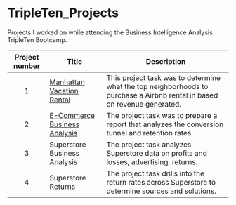 # TripleTen_Projects

Projects I worked on while attending the Business Intelligence Analysis TripleTen Bootcamp.


| Project number | Title | Description |
| :-----------: | ----------- |----------- |
| 1 | [Manhattan Vacation Rental](https://docs.google.com/spreadsheets/d/1O3TNhTbOEcCPMQh9BYBCfU65g4CCAhK_wv0wK-zkzGo/edit?usp=sharing)| This project task was to determine what the top neighborhoods to purchase a Airbnb rental in based on revenue generated. |
| 2 | [E-Commerce Business Analysis](https://docs.google.com/spreadsheets/d/1fLPaMluUHfZTJbtObovr_JtByJ_aQW60MxINHlvzUFc/edit?usp=sharing) | The project task was to prepare a report that analyzes the conversion tunnel and retention rates. |
| 3 | Superstore Business Analysis | The project task analyzes Superstore data  on profits and losses, advertising, returns. |
| 4 | Superstore Returns | The project task drills into the return rates across Superstore to determine sources and solutions. |
